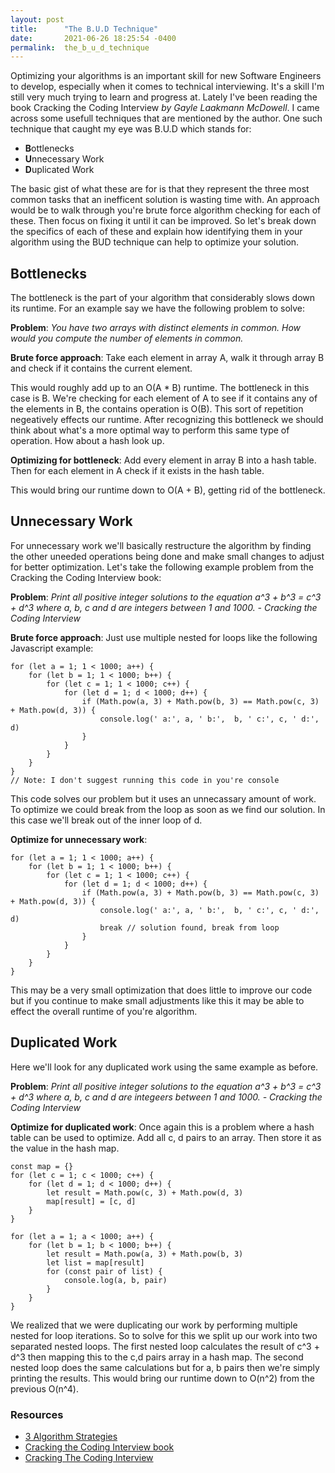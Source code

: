 ```yaml
---
layout: post
title:      "The B.U.D Technique"
date:       2021-06-26 18:25:54 -0400
permalink:  the_b_u_d_technique
---
```


Optimizing your algorithms is an important skill for new Software Engineers to develop, especially when it comes to technical interviewing. It's a skill I'm still very much trying to learn and progress at. Lately I've been reading the book Cracking the Coding Interview *by Gayle Laakmann McDowell*. I came across some usefull techniques that are mentioned by the author. One such technique that caught my eye was B.U.D which stands for:

* **B**ottlenecks
* **U**nnecessary Work
* **D**uplicated Work

The basic gist of what these are for is that they represent the three most common tasks that an inefficent solution is wasting time with. An approach would be to walk through you're brute force algorithm checking for each of these. Then focus on fixing it until it can be improved. So let's break down the specifics of each of these and explain how identifying them in your algorithm using the BUD technique can help to optimize your solution.
## Bottlenecks
The bottleneck is the part of your algorithm that considerably slows down its runtime. For an example say we have the following problem to solve:

**Problem**: *You have two arrays with distinct elements in common. How would you compute the number of elements in common.*

**Brute force approach**: Take each element in array A, walk it through array B and check if it contains the current element.

This would roughly add up to an O(A * B) runtime. The bottleneck in this case is B. We're checking for each element of A to see if it contains any of the elements in B, the contains operation is O(B). This sort of repetition negeatively effects our runtime. After recognizing this bottleneck we should think about what's a more optimal way to perform this same type of operation. How about a hash look up. 

**Optimizing for bottleneck**: Add every element in array B into a hash table. Then for each element in A check if it exists in the hash table.

This would bring our runtime down to O(A + B), getting rid of the bottleneck.
## Unnecessary Work
For unnecessary work we'll basically restructure the algorithm by finding the other uneeded operations being done and make small changes to adjust for better optimization. Let's take the following example problem from the Cracking the Coding Interview book:

**Problem**: *Print all positive integer solutions to the equation a^3 + b^3 = c^3 + d^3 where a, b, c and d are integers between 1 and 1000. - Cracking the Coding Interview*

**Brute force approach**: Just use multiple nested for loops like the following Javascript example:
```
for (let a = 1; 1 < 1000; a++) {
    for (let b = 1; 1 < 1000; b++) {
        for (let c = 1; 1 < 1000; c++) {
            for (let d = 1; d < 1000; d++) {
                if (Math.pow(a, 3) + Math.pow(b, 3) == Math.pow(c, 3) + Math.pow(d, 3)) {
                    console.log(' a:', a, ' b:',  b, ' c:', c, ' d:', d)
                }
            }
        }
    }
}
// Note: I don't suggest running this code in you're console
```
This code solves our problem but it uses an unnecassary amount of work. To optimize we could break from the loop as soon as we find our solution. In this case we'll break out of the inner loop of d.

**Optimize for unnecessary work**:
```
for (let a = 1; 1 < 1000; a++) {
    for (let b = 1; 1 < 1000; b++) {
        for (let c = 1; 1 < 1000; c++) {
            for (let d = 1; d < 1000; d++) {
                if (Math.pow(a, 3) + Math.pow(b, 3) == Math.pow(c, 3) + Math.pow(d, 3)) {
                    console.log(' a:', a, ' b:',  b, ' c:', c, ' d:', d)
                    break // solution found, break from loop 
                }
            }
        }
    }
}
```
This may be a very small optimization that does little to improve our code but if you continue to make small adjustments like this it may be able to effect the overall runtime of you're algorithm.
## Duplicated Work

Here we'll look for any duplicated work using the same example as before.

**Problem**: *Print all positive integer solutions to the equation a^3 + b^3 = c^3 + d^3 where a, b, c and d are integeers between 1 and 1000. - Cracking the Coding Interview*

**Optimize for duplicated work**: Once again this is a problem where a hash table can be used to optimize. Add all c, d pairs to an array. Then store it as the value in the hash map.
```
const map = {}
for (let c = 1; c < 1000; c++) {
    for (let d = 1; d < 1000; d++) {
        let result = Math.pow(c, 3) + Math.pow(d, 3)
        map[result] = [c, d]
    }
}

for (let a = 1; a < 1000; a++) {
    for (let b = 1; b < 1000; b++) {
        let result = Math.pow(a, 3) + Math.pow(b, 3)
        let list = map[result]
        for (const pair of list) {
            console.log(a, b, pair)
        }
    }
}
```
We realized that we were duplicating our work by performing multiple nested for loop iterations. So to solve for this we split up our work into two separated nested loops. The first nested loop calculates the result of c^3 + d^3 then mapping this to the c,d pairs array in a hash map. The second nested loop does the same calculations but for a, b pairs then we're simply printing the results. This would bring our runtime down to O(n^2) from the previous O(n^4).
### Resources
* [3 Algorithm Strategies](https://www.youtube.com/watch?v=84UYVCluClQ&list=PLI1t_8YX-ApvFsH-DaFmAmdJboAnbg08P&index=2&t=296s)
* [Cracking the Coding Interview book](https://www.amazon.com/Cracking-Coding-Interview-Programming-Questions-dp-0984782850/dp/0984782850/ref=dp_ob_image_bk)
* [Cracking The Coding Interview](https://www.crackingthecodinginterview.com/)






















